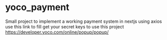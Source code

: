 # yoco_payment
Small project to implement a working payment system in nextjs using axios use this link to fill get your secret keys to use this project https://developer.yoco.com/online/popup/popup/
